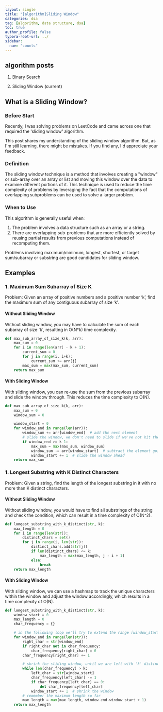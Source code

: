 ```yaml
---
layout: single
title: "[algorithm]Sliding Window"
categories: dsa
tag: [algorithm, data structure, dsa]
toc: true
author_profile: false
typora-root-url: ../
sidebar:
  nav: "counts"
---
```


<nav class="cods"><h2>algorithm posts</h2><ol><li><a href="/dsa/algorithm~Binary_Search">Binary Search</a></li><li><p>Sliding Window (current)</p></li></ol></nav>


## What is a Sliding Window?

### Before Start

Recently, I was solving problems on LeetCode and came across one that required the 'sliding window' algorithm.

This post shares my understanding of the sliding window algorithm. But, as I'm still learning, there might be mistakes. If you find any, I'd appreciate your feedback.

### Definition

The sliding window technique is a method that involves creating a "window" or sub-array over an array or list and moving this window over the data to examine different portions of it. This technique is used to reduce the time complexity of problems by leveraging the fact that the computations of overlapping subproblems can be used to solve a larger problem.

### When to Use

This algorithm is generally useful when:

1. The problem involves a data structure such as an array or a string.
2. There are overlapping sub-problems that are more efficiently solved by reusing partial results from previous computations instead of recomputing them.

Problems involving maximum/minimum, longest, shortest, or target sum/subarray or substring are good candidates for sliding window.

## Examples

### 1. **Maximum Sum Subarray of Size K**

Problem: Given an array of positive numbers and a positive number ‘k’, find the maximum sum of any contiguous subarray of size ‘k’.

#### Without Sliding Window

Without sliding window, you may have to calculate the sum of each subarray of size 'k', resulting in O(N\*k) time complexity.

```python
def max_sub_array_of_size_k(k, arr):
    max_sum = 0
    for i in range(len(arr) - k + 1):
        current_sum = 0
        for j in range(i, i+k):
            current_sum += arr[j]
        max_sum = max(max_sum, current_sum)
    return max_sum
```

#### With Sliding Window

With sliding window, you can re-use the sum from the previous subarray and slide the window through. This reduces the time complexity to O(N).

```python
def max_sub_array_of_size_k(k, arr):
    max_sum = 0
    window_sum = 0

    window_start = 0
    for window_end in range(len(arr)):
        window_sum += arr[window_end]  # add the next element
        # slide the window, we don't need to slide if we've not hit the required window size of 'k'
        if window_end >= k-1:
            max_sum = max(max_sum, window_sum)
            window_sum -= arr[window_start]  # subtract the element going out
            window_start += 1  # slide the window ahead
    return max_sum
```

### 1. **Longest Substring with K Distinct Characters**

Problem: Given a string, find the length of the longest substring in it with no more than K distinct characters.

#### Without Sliding Window

Without sliding window, you would have to find all substrings of the string and check the condition, which can result in a time complexity of O(N^2).

```python
def longest_substring_with_k_distinct(str, k):
    max_length = 0
    for i in range(len(str)):
        distinct_chars = set()
        for j in range(i, len(str)):
            distinct_chars.add(str[j])
            if len(distinct_chars) <= k:
                max_length = max(max_length, j - i + 1)
            else:
                break
    return max_length
```

#### With Sliding Window

With sliding window, we can use a hashmap to track the unique characters within the window and adjust the window accordingly, which results in a time complexity of O(N).

```python
def longest_substring_with_k_distinct(str, k):
    window_start = 0
    max_length = 0
    char_frequency = {}

    # in the following loop we'll try to extend the range [window_start, window_end]
    for window_end in range(len(str)):
        right_char = str[window_end]
        if right_char not in char_frequency:
            char_frequency[right_char] = 0
        char_frequency[right_char] += 1

        # shrink the sliding window, until we are left with 'k' distinct characters in the char_frequency
        while len(char_frequency) > k:
            left_char = str[window_start]
            char_frequency[left_char] -= 1
            if char_frequency[left_char] == 0:
                del char_frequency[left_char]
            window_start += 1  # shrink the window
        # remember the maximum length so far
        max_length = max(max_length, window_end-window_start + 1)
    return max_length
```

